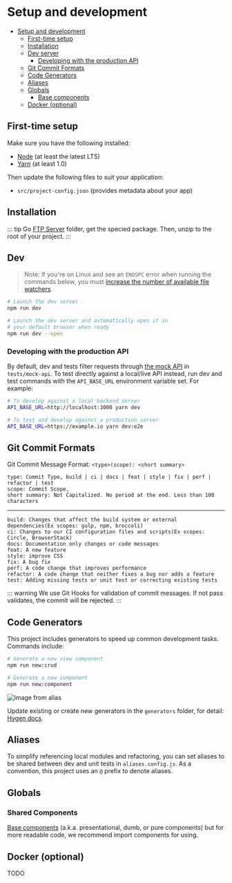 # Setup and development

- [Setup and development](#setup-and-development)
  - [First-time setup](#first-time-setup)
  - [Installation](#installation)
  - [Dev server](#dev-server)
    - [Developing with the production API](#developing-with-the-production-api)
  - [Git Commit Formats](#Git-Commit-Formats)
  - [Code Generators](#code-generators)
  - [Aliases](#aliases)
  - [Globals](#globals)
    - [Base components](#base-components)
  - [Docker (optional)](#docker-optional)

## First-time setup

Make sure you have the following installed:

- [Node](https://nodejs.org/en/) (at least the latest LTS)
- [Yarn](https://yarnpkg.com/lang/en/docs/install/) (at least 1.0)

Then update the following files to suit your application:

- `src/project-config.json` (provides metadata about your app)

## Installation

::: tip
Go [FTP Server](ftp://10.128.73.241/node_modules/) folder, get the specied package. Then, unzip to the root of your project.
:::

## Dev

> Note: If you're on Linux and see an `ENOSPC` error when running the commands below, you must [increase the number of available file watchers](https://stackoverflow.com/questions/22475849/node-js-error-enospc#answer-32600959).

```bash
# Launch the dev server
npm run dev

# Launch the dev server and automatically open it in
# your default browser when ready
npm run dev --open
```

### Developing with the production API

By default, dev and tests filter requests through [the mock API](/docs/tests.md#the-mock-api) in `tests/mock-api`. To test directly against a local/live API instead, run dev and test commands with the `API_BASE_URL` environment variable set. For example:

```bash
# To develop against a local backend server
API_BASE_URL=http://localhost:3000 yarn dev

# To test and develop against a production server
API_BASE_URL=https://example.io yarn dev:e2e
```

## Git Commit Formats

Git Commit Message Format: `<type>(scope): <short summary>`

```text
type: Commit Type, build | ci | docs | feat | style | fix | perf | refactor | test
scope: Commit Scope, 
short summary: Not Capitalized. No period at the end. Less than 100 characters
```

---

```text
build: Changes that affect the build system or external dependencies(Ex scopes: gulp, npm, broccoli)
ci: Changes to our CI configuration files and scripts(Ex scopes: Circle, BrowserStack)
docs: Documentation only changes or code messages
feat: A new feature
style: improve CSS
fix: A bug fix
perf: A code change that improves performance
refactor: A code change that neither fixes a bug nor adds a feature
test: Adding missing tests or unit test or correcting existing tests
```

::: warning
We use Git Hooks for validation of commit messages. If not pass validates, the commit will be rejected.
:::

## Code Generators

This project includes generators to speed up common development tasks. Commands include:

```bash
# Generate a new view component
npm run new:crud

# Generate a new component
npm run new:component
```

![Image from alias](/assets/imgs/code-generator.gif)

Update existing or create new generators in the `generators` folder, for detail: [Hygen docs](http://www.hygen.io/).

## Aliases

To simplify referencing local modules and refactoring, you can set aliases to be shared between dev and unit tests in `aliases.config.js`. As a convention, this project uses an `@` prefix to denote aliases.

## Globals

### Shared Components

[Base components](https://vuejs.org/v2/style-guide/#Base-component-names-strongly-recommended) (a.k.a. presentational, dumb, or pure components)
but for more readable code, we recommend import components for using.

## Docker (optional)

TODO
